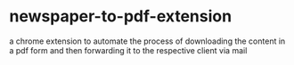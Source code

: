 # newspaper-to-pdf-extension
a chrome extension to automate the process of downloading the content in a pdf form and then forwarding it to the respective client via mail

